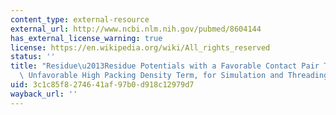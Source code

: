 ```yaml
---
content_type: external-resource
external_url: http://www.ncbi.nlm.nih.gov/pubmed/8604144
has_external_license_warning: true
license: https://en.wikipedia.org/wiki/All_rights_reserved
status: ''
title: "Residue\u2013Residue Potentials with a Favorable Contact Pair Term and an\
  \ Unfavorable High Packing Density Term, for Simulation and Threading."
uid: 3c1c85f8-2746-41af-97b0-d918c12979d7
wayback_url: ''
---
```

